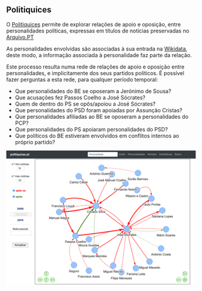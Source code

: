 ## Politiquices

O [Politiquices](http://www.politiquices.pt]) permite de explorar relações de apoio e 
oposição, entre personalidades políticas, expressas em títulos de notícias preservadas no [Arquivo.PT](https://arquivo.pt])

As personalidades envolvidas são associadas à sua entrada na [Wikidata](https://www.wikidata.org/), 
deste modo, a informação associada à personalidade faz parte da relação.

Este processo resulta numa rede de relações de apoio e oposição entre personalidades, e implicitamente 
dos seus partidos políticos. É possível fazer perguntas a esta rede, para qualquer período temporal:

- Que personalidades do BE se oposeram a Jerónimo de Sousa?
- Que acusações fez Passos Coelho a José Sócrates?
- Quem de dentro do PS se opôs/apoiou a José Sócrates?
- Que personalidades do PSD foram apoiadas por Assunção Cristas?
- Que personalidades afiliadas ao BE se oposeram a personalidades do PCP?
- Que personalidades do PS apoiaram personalidades do PSD?
- Que políticos do BE estiveram envolvidos em conflitos internos ao próprio partido?



![Alt text](politiquices.png?raw=true "Title")

